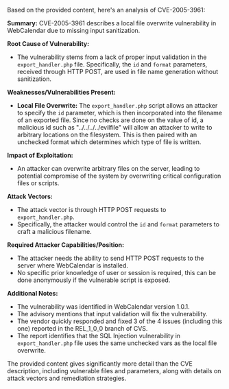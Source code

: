 Based on the provided content, here's an analysis of CVE-2005-3961:

**Summary:** CVE-2005-3961 describes a local file overwrite vulnerability in WebCalendar due to missing input sanitization.

**Root Cause of Vulnerability:**
- The vulnerability stems from a lack of proper input validation in the `export_handler.php` file. Specifically, the `id` and `format` parameters, received through HTTP POST, are used in file name generation without sanitization.

**Weaknesses/Vulnerabilities Present:**
- **Local File Overwrite:** The `export_handler.php` script allows an attacker to specify the `id` parameter, which is then incorporated into the filename of an exported file. Since no checks are done on the value of id, a malicious id such as "../../../../evilfile" will allow an attacker to write to arbitrary locations on the filesystem.  This is then paired with an unchecked format which determines which type of file is written.

**Impact of Exploitation:**
- An attacker can overwrite arbitrary files on the server, leading to potential compromise of the system by overwriting critical configuration files or scripts.

**Attack Vectors:**
- The attack vector is through HTTP POST requests to `export_handler.php`.
- Specifically, the attacker would control the `id` and `format` parameters to craft a malicious filename.

**Required Attacker Capabilities/Position:**
- The attacker needs the ability to send HTTP POST requests to the server where WebCalendar is installed.
- No specific prior knowledge of user or session is required, this can be done anonymously if the vulnerable script is exposed.

**Additional Notes:**
- The vulnerability was identified in WebCalendar version 1.0.1.
- The advisory mentions that input validation will fix the vulnerability.
- The vendor quickly responded and fixed 3 of the 4 issues (including this one) reported in the REL_1_0_0 branch of CVS.
- The report identifies that the SQL Injection vulnerability in `export_handler.php` file uses the same unchecked vars as the local file overwrite.

The provided content gives significantly more detail than the CVE description, including vulnerable files and parameters, along with details on attack vectors and remediation strategies.